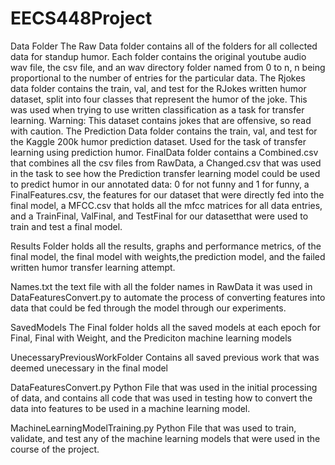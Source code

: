 # EECS448Project

Data Folder
    The Raw Data folder contains all of the folders for all collected data for standup humor. Each folder contains the original youtube audio wav file, the csv file, and an wav directory folder named from 0 to n, n being proportional to the number of entries for the particular data. The Rjokes data folder contains the train, val, and test for the RJokes written humor dataset, split into four classes that represent the humor of the joke. This was used when trying to use written classification as a task for transfer learning. Warning: This dataset contains jokes that are offensive, so read with caution. The Prediction Data folder contains the train, val, and test for the Kaggle 200k humor prediction dataset. Used for the task of transfer learning using prediction humor. FinalData folder contains a Combined.csv that combines all the csv files from RawData, a Changed.csv that was used in the task to see how the Prediction transfer learning model could be used to predict humor in our annotated data: 0 for not funny and 1 for funny, a FinalFeatures.csv, the features for our dataset that were directly fed into the final model, a MFCC.csv that holds all the mfcc matrices for all data entries, and a TrainFinal, ValFinal, and TestFinal for our datasetthat were used to train and test a final model.
    
Results Folder 
    holds all the results, graphs and performance metrics, of the final model, the final model with weights,the prediction model, and the failed written humor transfer learning attempt.


Names.txt 
    the text file with all the folder names in RawData it was used in DataFeaturesConvert.py to automate the process of converting features into data that could be fed through the model through our experiments.
    
SavedModels
    The Final folder holds all the saved models at each epoch for Final, Final with Weight, and the Prediciton machine learning models 
    
UnecessaryPreviousWorkFolder
    Contains all saved previous work that was deemed unecessary in the final model
    
DataFeaturesConvert.py
    Python File that was used in the initial processing of data, and contains all code that was used in testing how to convert the data into features to be used in a machine learning model.

MachineLearningModelTraining.py
    Python File that was used to train, validate, and test any of the machine learning models that were used in the course of the project.

